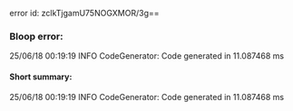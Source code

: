 error id: zclkTjgamU75NOGXMOR/3g==
### Bloop error:

25/06/18 00:19:19 INFO CodeGenerator: Code generated in 11.087468 ms
#### Short summary: 

25/06/18 00:19:19 INFO CodeGenerator: Code generated in 11.087468 ms